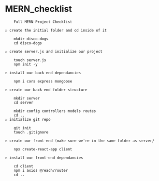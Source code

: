 # MERN_checklist
		Full MERN Project Checklist

	☑ create the initial folder and cd inside of it

		mkdir disco-dogs
		cd disco-dogs

	☑ create server.js and initialize our project

		touch server.js
		npm init -y

	☑ install our back-end dependancies

		npm i cors express mongoose

	☑ create our back-end folder structure

		mkdir server
		cd server

		mkdir config controllers models routes
		cd ..
	☑ initialize git repo

		git init
		touch .gitignore

	☑ create our front-end (make sure we're in the same folder as server/

		npx create-react-app client

	☑ install our front-end dependancies

		cd client
		npm i axios @reach/router
		cd ..
